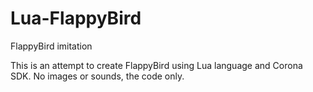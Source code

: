 # Lua-FlappyBird
FlappyBird imitation

This is an attempt to create FlappyBird using Lua language and Corona SDK.
No images or sounds, the code only.

